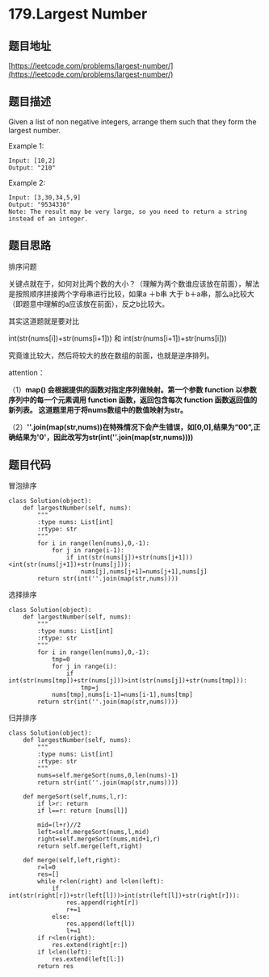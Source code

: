 179.Largest Number
==================


题目地址
--------
[https://leetcode.com/problems/largest-number/](https://leetcode.com/problems/largest-number/)

题目描述
--------
Given a list of non negative integers, arrange them such that they form the largest number.

Example 1:
```
Input: [10,2]
Output: "210"
```
Example 2:
```
Input: [3,30,34,5,9]
Output: "9534330"
Note: The result may be very large, so you need to return a string instead of an integer.
```

题目思路
--------

排序问题

关键点就在于，如何对比两个数的大小？（理解为两个数谁应该放在前面），解法是按照顺序拼接两个字母串进行比较，如果a ＋b串 大于 b＋a串，那么a比较大（即题意中理解的a应该放在前面），反之b比较大。

其实这道题就是要对比

int(str(nums[i])+str(nums[i+1])) 和 int(str(nums[i+1])+str(nums[i]))

究竟谁比较大，然后将较大的放在数组的前面，也就是逆序排列。

attention：

（1）**map() 会根据提供的函数对指定序列做映射。第一个参数 function 以参数序列中的每一个元素调用 function 函数，返回包含每次 function 函数返回值的新列表。 这道题里用于将nums数组中的数值映射为str。**

（2）**''.join(map(str,nums))在特殊情况下会产生错误，如[0,0],结果为“00”,正确结果为'0'，因此改写为str(int(''.join(map(str,nums))))**




题目代码
-------

冒泡排序
```
class Solution(object):
    def largestNumber(self, nums):
        """
        :type nums: List[int]
        :rtype: str
        """
        for i in range(len(nums),0,-1):
            for j in range(i-1):
                if int(str(nums[j])+str(nums[j+1]))<int(str(nums[j+1])+str(nums[j])):
                    nums[j],nums[j+1]=nums[j+1],nums[j]
        return str(int(''.join(map(str,nums))))
```

选择排序
```
class Solution(object):
    def largestNumber(self, nums):
        """
        :type nums: List[int]
        :rtype: str
        """
        for i in range(len(nums),0,-1):
            tmp=0
            for j in range(i):
                if int(str(nums[tmp])+str(nums[j]))>int(str(nums[j])+str(nums[tmp])):
                    tmp=j
            nums[tmp],nums[i-1]=nums[i-1],nums[tmp]
        return str(int(''.join(map(str,nums))))
```

归并排序
```
class Solution(object):
    def largestNumber(self, nums):
        """
        :type nums: List[int]
        :rtype: str
        """
        nums=self.mergeSort(nums,0,len(nums)-1)
        return str(int(''.join(map(str,nums))))
    
    def mergeSort(self,nums,l,r):
        if l>r: return 
        if l==r: return [nums[l]]
        
        mid=(l+r)//2
        left=self.mergeSort(nums,l,mid)
        right=self.mergeSort(nums,mid+1,r)
        return self.merge(left,right)
    
    def merge(self,left,right):
        r=l=0
        res=[]
        while r<len(right) and l<len(left):
            if int(str(right[r])+str(left[l]))>int(str(left[l])+str(right[r])):
                res.append(right[r])
                r+=1
            else:
                res.append(left[l])
                l+=1
        if r<len(right):
            res.extend(right[r:])
        if l<len(left):
            res.extend(left[l:])
        return res
```
